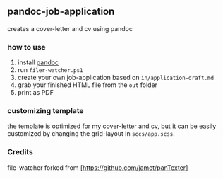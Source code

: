 ## pandoc-job-application
creates a cover-letter and cv using pandoc

### how to use
1. install [pandoc](https://pandoc.org/installing.html)
2. run `filer-watcher.ps1`
3. create your own job-application based on `in/application-draft.md`
4. grab your finished HTML file from the `out` folder
5. print as PDF

### customizing template
the template is optimized for my cover-letter and cv, but it can be easily customized by changing the grid-layout in `sccs/app.scss`.

### Credits
file-watcher forked from [https://github.com/jamct/panTexter]
